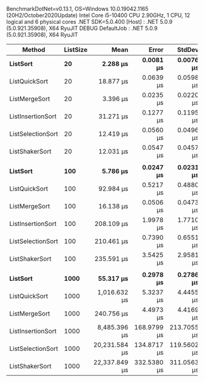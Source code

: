 BenchmarkDotNet=v0.13.1, OS=Windows 10.0.19042.1165 (20H2/October2020Update)
Intel Core i5-10400 CPU 2.90GHz, 1 CPU, 12 logical and 6 physical cores
.NET SDK=5.0.400
[Host] : .NET 5.0.9 (5.0.921.35908), X64 RyuJIT DEBUG
DefaultJob : .NET 5.0.9 (5.0.921.35908), X64 RyuJIT

| Method            | ListSize |          Mean |         Error |        StdDev |    Ratio |  RatioSD |       Gen 0 |      Gen 1 | Allocated |
| ----------------- | -------- | ------------: | ------------: | ------------: | -------: | -------: | ----------: | ---------: | --------: |
| **ListSort**      | **20**   |  **2.288 μs** | **0.0081 μs** | **0.0076 μs** | **1.00** | **0.00** |  **0.2670** |      **-** |  **2 KB** |
| ListQuickSort     | 20       |     18.877 μs |     0.0639 μs |     0.0598 μs |     8.25 |     0.03 |      2.1362 |          - |     13 KB |
| ListMergeSort     | 20       |      3.396 μs |     0.0235 μs |     0.0220 μs |     1.48 |     0.01 |      0.8774 |     0.0038 |      5 KB |
| ListInsertionSort | 20       |     31.271 μs |     0.1277 μs |     0.1195 μs |    13.67 |     0.05 |      4.1504 |          - |     26 KB |
| ListSelectionSort | 20       |     12.419 μs |     0.0560 μs |     0.0496 μs |     5.43 |     0.03 |      6.5308 |     0.0305 |     40 KB |
| ListShakerSort    | 20       |     12.031 μs |     0.0547 μs |     0.0457 μs |     5.26 |     0.03 |      4.6082 |     0.0153 |     28 KB |
|                   |          |               |               |               |          |          |             |            |           |
| **ListSort**      | **100**  |  **5.786 μs** | **0.0247 μs** | **0.0231 μs** | **1.00** | **0.00** |  **1.1368** | **0.0229** |  **7 KB** |
| ListQuickSort     | 100      |     92.984 μs |     0.5217 μs |     0.4880 μs |    16.07 |     0.11 |     14.2822 |     0.2441 |     88 KB |
| ListMergeSort     | 100      |     16.138 μs |     0.0506 μs |     0.0473 μs |     2.79 |     0.01 |      5.9509 |     0.1221 |     36 KB |
| ListInsertionSort | 100      |    208.109 μs |     1.9978 μs |     1.7710 μs |    35.96 |     0.39 |     71.7773 |     1.9531 |    441 KB |
| ListSelectionSort | 100      |    210.461 μs |     0.7390 μs |     0.6551 μs |    36.37 |     0.18 |    144.5313 |     4.3945 |    886 KB |
| ListShakerSort    | 100      |    235.591 μs |     3.5425 μs |     2.9581 μs |    40.71 |     0.56 |    102.5391 |     2.1973 |    630 KB |
|                   |          |               |               |               |          |          |             |            |           |
| **ListSort**      | **1000** | **55.317 μs** | **0.2978 μs** | **0.2786 μs** | **1.00** | **0.00** | **10.8643** | **1.7700** | **67 KB** |
| ListQuickSort     | 1000     |  1,016.632 μs |     5.3237 μs |     4.4455 μs |    18.38 |     0.10 |    199.2188 |    35.1563 |  1,227 KB |
| ListMergeSort     | 1000     |    240.756 μs |     4.4973 μs |     4.4169 μs |     4.35 |     0.08 |     84.7168 |    16.1133 |    520 KB |
| ListInsertionSort | 1000     |  8,485.396 μs |   168.9799 μs |   213.7055 μs |   154.40 |     3.60 |   6453.1250 |   937.5000 | 39,571 KB |
| ListSelectionSort | 1000     | 20,231.584 μs |   134.8717 μs |   119.5602 μs |   365.54 |     2.95 |  14062.5000 |  1906.2500 | 86,203 KB |
| ListShakerSort    | 1000     | 22,337.849 μs |   332.5380 μs |   311.0563 μs |   403.83 |     6.23 |   9718.7500 |   968.7500 | 59,579 KB |
